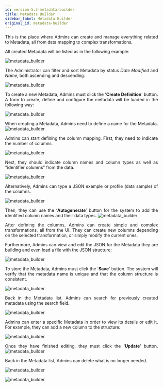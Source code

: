 ```yaml
---
id: version-5.3-metadata-builder
title: Metadata Builder
sidebar_label: Metadata Builder
original_id: metadata-builder
---
```


<div style="text-align: justify">

This is the place where Admins can create and manage everything related to Metadata, all from data mapping to complex transformations. 

All created Metadata will be listed as in the following example: 

![metadata_builder](https://s3.amazonaws.com/cdn.qrvey.com/documentation_assets/admin/MetadataBuilder/1metadata.png#thumbnail)

 
The Administrator can filter and sort Metadata by status *Date Modified* and *Name*, both ascending and descending. 

![metadata_builder](https://s3.amazonaws.com/cdn.qrvey.com/documentation_assets/admin/MetadataBuilder/2metadata.png#thumbnail)
 
To create a new Metadata, Admins must click the '**Create Definition**' button. A form to create, define and configure the metadata will be loaded in the following way:

![metadata_builder](https://s3.amazonaws.com/cdn.qrvey.com/documentation_assets/admin/MetadataBuilder/3metadata.png#thumbnail) 

 
When creating a Metadata, Admins need to define a name for the Metadata.
![metadata_builder](https://s3.amazonaws.com/cdn.qrvey.com/documentation_assets/admin/MetadataBuilder/4metadata.png#thumbnail)
 
Admins can start defining the column mapping. First, they need to indicate the number of columns. 

![metadata_builder](https://s3.amazonaws.com/cdn.qrvey.com/documentation_assets/admin/MetadataBuilder/5metadata.png#thumbnail)

Next, they should indicate column names and column types as well as "identifier columns" from the data. 

![metadata_builder](https://s3.amazonaws.com/cdn.qrvey.com/documentation_assets/admin/MetadataBuilder/6metadata.png#thumbnail)
 
Alternatively, Admins can type a JSON example or profile (data sample) of the columns. 

![metadata_builder](https://s3.amazonaws.com/cdn.qrvey.com/documentation_assets/admin/MetadataBuilder/7metadata.png#thumbnail)

Then, they can use the ‘**Autogenerate**’ button for the system to add the identified column names and their data types. 
![metadata_builder](https://s3.amazonaws.com/cdn.qrvey.com/documentation_assets/admin/MetadataBuilder/8metadata.png#thumbnail)
 
After defining the columns, Admins can create simple and complex transformations, all from the UI. They can create new columns depending on the selected transformation, or simply modify the current ones.
 
Furthermore, Admins can view and edit the JSON for the Metadata they are building and even load a file with the JSON structure: 


![metadata_builder](https://s3.amazonaws.com/cdn.qrvey.com/documentation_assets/admin/MetadataBuilder/9metadata.png#thumbnail)

 
To store the Metadata, Admins must click the '**Save**' button. The system will verify that the metadata name is unique and that the column structure is consistent.

![metadata_builder](https://s3.amazonaws.com/cdn.qrvey.com/documentation_assets/admin/MetadataBuilder/10metadata.png#thumbnail)

Back in the Metadata list, Admins can search for previously created metadata using the search field. 

![metadata_builder](https://s3.amazonaws.com/cdn.qrvey.com/documentation_assets/admin/MetadataBuilder/11metadata.png#thumbnail)
 

Admins can enter a specific Metadata in order to view its details or edit it. For example, they can add a new column to the structure: 

![metadata_builder](https://s3.amazonaws.com/cdn.qrvey.com/documentation_assets/admin/MetadataBuilder/12metadata.png#thumbnail)  

Once they have finished editing, they must click the '**Update**' button. 
![metadata_builder](https://s3.amazonaws.com/cdn.qrvey.com/documentation_assets/admin/MetadataBuilder/13metadata.png#thumbnail)


Back in the Metadata list, Admins can delete what is no longer needed.

![metadata_builder](https://s3.amazonaws.com/cdn.qrvey.com/documentation_assets/admin/MetadataBuilder/14metadata.png#thumbnail) 

![metadata_builder](https://s3.amazonaws.com/cdn.qrvey.com/documentation_assets/admin/MetadataBuilder/15metadata.png#thumbnail)

 
